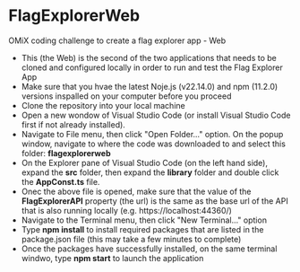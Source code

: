 # FlagExplorerWeb
OMiX coding challenge to create a flag explorer app - Web

- This (the Web) is the second of the two applications that needs to be cloned and configured locally in order to run and test the Flag Explorer App
- Make sure that you hvae the latest Noje.js (v22.14.0) and npm (11.2.0) versions inspalled on your computer before you proceed
- Clone the repository into your local machine
- Open a new wondow of Visual Studio Code (or install Visual Studio Code first if not already installed).
- Navigate to File menu, then click "Open Folder..." option. On the popup window, navigate to where the code was downloaded to and select this folder: **flagexplorerweb**
- On the Explorer pane of Visual Studio Code (on the left hand side), expand the **src** folder, then expand the **library** folder and double click the **AppConst.ts** file.
- Onec the above file is opened, make sure that the value of the **FlagExplorerAPI** property (the url) is the same as the base url of the API that is also running locally (e.g. https://localhost:44360/)
- Navigate to the Terminal menu, then click "New Terminal..." option
- Type **npm install** to install required packages that are listed in the package.json file (this may take a few minutes to complete)
- Once the packages have successfully installed, on the same terminal windwo, type **npm start** to launch the application
